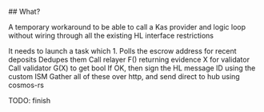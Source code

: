 ## What?

A temporary workaround to be able to call a Kas provider and logic loop without wiring through all the existing HL interface restrictions

It needs to launch a task which
    1. Polls the escrow address for recent deposits
       Dedupes them
       Call relayer F() returning evidence X for validator
       Call validator G(X) to get bool
       If OK, then sign the HL message ID using the custom ISM
       Gather all of these over http, and send direct to hub using cosmos-rs


TODO: finish